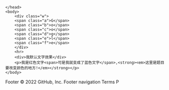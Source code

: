 <html>
	<head>
		<meta charset="utf-8">
		<title></title>
		<style type="text/css">
		.w{
			text-align: center;
			font-size: 100px;
		}
		.a{
			color: blue;
		}
		.b{
			color: red;
		}
		.c{
			color: yellow;
		}
		.d{
			color: blue;
			font-family: Cambria, Cochin, Georgia, Times, 'Times New Roman', serif;
		}
		.e{
			color: green;
		}
		.f{
			color: red;
		}
		p{
			color: red;
		}
		p>span{
			color: blue;
		}
		</style>
		
	</head>
	<body>
		<div class="w">
		<span class="a">G</span>
		<span class="b">o</span>
		<span class="c">o</span>
		<span class="d">g</span>
		<span class="e">l</span>
		<span class="f">e</span>
		</div>
		<hr>
		<div>我默认文字效果</div>
		<p>我是红色文字<span>可是我就变成了蓝色文字</span>,<strong><em>这里是题目要改变颜色的地方!</em></strong></p>
	</body>
</html>
Footer
© 2022 GitHub, Inc.
Footer navigation
Terms
P
